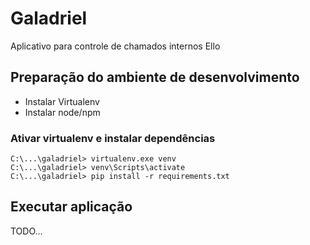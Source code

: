 # Galadriel

Aplicativo para controle de chamados internos Ello

## Preparação do ambiente de desenvolvimento

- Instalar Virtualenv
- Instalar node/npm

### Ativar virtualenv e instalar dependências

```
C:\...\galadriel> virtualenv.exe venv
C:\...\galadriel> venv\Scripts\activate
C:\...\galadriel> pip install -r requirements.txt
```

## Executar aplicação

TODO...

